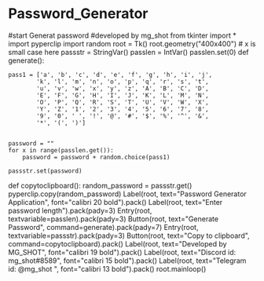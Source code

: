 # Password_Generator
#start  Generat password
#developed by mg_shot
from tkinter import *
import pyperclip
import random
root = Tk()
root.geometry("400x400")    # x is small case here
passstr = StringVar()
passlen = IntVar()
passlen.set(0)
def generate():
   
    pass1 = ['a', 'b', 'c', 'd', 'e', 'f', 'g', 'h', 'i', 'j',
            'k', 'l', 'm', 'n', 'o', 'p', 'q', 'r', 's', 't', 
            'u', 'v', 'w', 'x', 'y', 'z', 'A', 'B', 'C', 'D',
            'E', 'F', 'G', 'H', 'I', 'J', 'K', 'L', 'M', 'N',
            'O', 'P', 'Q', 'R', 'S', 'T', 'U', 'V', 'W', 'X', 
            'Y', 'Z', '1', '2', '3', '4', '5', '6', '7', '8', 
            '9', '0', ' ', '!', '@', '#', '$', '%', '^', '&', 
            '*', '(', ')']

    
    password = ""
    for x in range(passlen.get()):
        password = password + random.choice(pass1)

    passstr.set(password)
    
def copytoclipboard():
    random_password = passstr.get()
    pyperclip.copy(random_password)
Label(root, text="Password Generator Application", font="calibri 20 bold").pack()
Label(root, text="Enter password length").pack(pady=3)
Entry(root, textvariable=passlen).pack(pady=3)
Button(root, text="Generate Password", command=generate).pack(pady=7)
Entry(root, textvariable=passstr).pack(pady=3)
Button(root, text="Copy to clipboard", command=copytoclipboard).pack()
Label(root, text="Developed by MG_SHOT", font="calibri 19 bold").pack()
Label(root, text="Discord id: mg_shot#8589", font="calibri 15 bold").pack()
Label(root, text="Telegram id: @mg_shot ", font="calibri 13 bold").pack()
root.mainloop()
